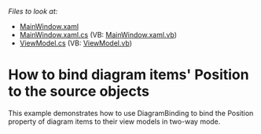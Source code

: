 ﻿
﻿*Files to look at:*
* [MainWindow.xaml](./CS/dxSample/MainWindow.xaml)
* [MainWindow.xaml.cs](./CS/dxSample/MainWindow.xaml.cs) (VB: [MainWindow.xaml.vb](./VB/dxSample/MainWIndow.xaml.vb))
* [ViewModel.cs](./CS/dxSample/ViewModel.cs) (VB: [ViewModel.vb](./VB/dxSample/ViewModel.vb))

# How to bind diagram items' Position to the source objects
This example demonstrates how to use DiagramBinding to bind the Position property of diagram items to their view models in two-way mode. 
